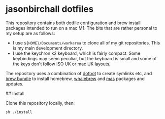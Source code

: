# jasonbirchall dotfiles
This repository contains both dotfile configuration and brew install packages intended to run on a mac M1. The bits that are rather personal to my setup are as follows:

- I use `${HOME}/Documents/workarea` to clone all of my git repositories. This is my main development directory.
- I use the keychron k2 keyboard, which is fairly compact. Some keybindings may seem peculiar, but the keyboard is small and some of the keys don't follow ISO UK or mac UK layouts.

The repository uses a combination of [dotbot](https://github.com/anishathalye/dotbot) to create symlinks etc, and [brew bundle](https://github.com/homebrew/homebrew-bundle) to install homebrew, [whalebrew](https://github.com/whalebrew/whalebrew) and [mas](https://github.com/mas-cli/mas) packages and updates.

## Install

Clone this repository locally, then:

```
sh ./install
```
